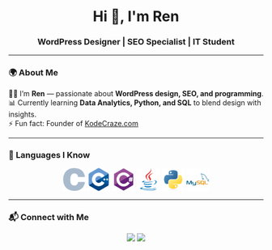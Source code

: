 <h1 align="center">Hi 👋, I'm Ren</h1>
<h3 align="center">WordPress Designer | SEO Specialist | IT Student</h3>

---

### 🌍 About Me  
👩‍💻 I’m **Ren** — passionate about **WordPress design, SEO, and programming**.  
📊 Currently learning **Data Analytics, Python, and SQL** to blend design with insights.  
⚡ Fun fact: Founder of [KodeCraze.com](https://kodecraze.com/)  

---

### 🚀 Languages I Know  
<div align="center">
  <img src="https://raw.githubusercontent.com/devicons/devicon/master/icons/c/c-original.svg" alt="c" width="45" height="45"/>
  <img src="https://raw.githubusercontent.com/devicons/devicon/master/icons/cplusplus/cplusplus-original.svg" alt="cplusplus" width="45" height="45"/>
  <img src="https://raw.githubusercontent.com/devicons/devicon/master/icons/csharp/csharp-original.svg" alt="csharp" width="45" height="45"/>
  <img src="https://raw.githubusercontent.com/devicons/devicon/master/icons/java/java-original.svg" alt="java" width="45" height="45"/>
  <img src="https://raw.githubusercontent.com/devicons/devicon/master/icons/python/python-original.svg" alt="python" width="45" height="45"/>
  <img src="https://raw.githubusercontent.com/devicons/devicon/master/icons/mysql/mysql-original-wordmark.svg" alt="mysql" width="45" height="45"/>
</div>

---

### 📬 Connect with Me  
<p align="center">
  <a href="mailto:rblenon18@gmail.com"><img src="https://img.shields.io/badge/Email-D14836?style=for-the-badge&logo=gmail&logoColor=white" /></a>
  <a href="https://www.linkedin.com/in/renielyn-lenon-237449376/"><img src="https://img.shields.io/badge/LinkedIn-0077B5?style=for-the-badge&logo=linkedin&logoColor=white" /></a>
</p>
